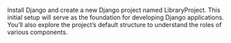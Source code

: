 Install Django and create a new Django project named LibraryProject. This initial setup will serve as the foundation for developing Django applications. You’ll also explore the project’s default structure to understand the roles of various components.
